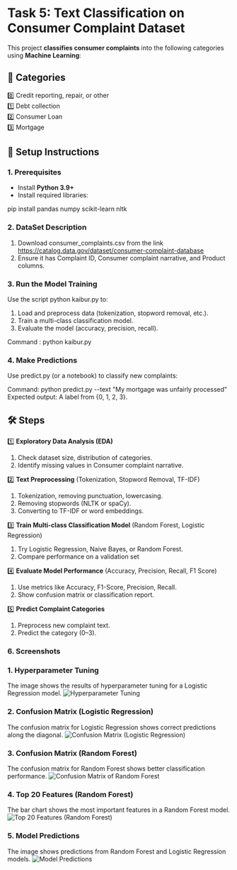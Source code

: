 # **Task 5: Text Classification on Consumer Complaint Dataset**

This project **classifies consumer complaints** into the following categories using **Machine Learning**:

## 📌 Categories
0️⃣ Credit reporting, repair, or other  
1️⃣ Debt collection  
2️⃣ Consumer Loan  
3️⃣ Mortgage  

## 🚀 Setup Instructions

### **1. Prerequisites**
- Install **Python 3.9+**
- Install required libraries:

pip install pandas numpy scikit-learn nltk

### **2. DataSet Description**
1. Download consumer_complaints.csv from the link https://catalog.data.gov/dataset/consumer-complaint-database
2. Ensure it has Complaint ID, Consumer complaint narrative, and Product columns.

### **3. Run the Model Training**
Use the script python kaibur.py to:
1. Load and preprocess data (tokenization, stopword removal, etc.).
2. Train a multi-class classification model.
3. Evaluate the model (accuracy, precision, recall).

Command : python kaibur.py

### **4. Make Predictions**
Use predict.py (or a notebook) to classify new complaints:

Command: python predict.py --text "My mortgage was unfairly processed"
Expected output: A label from {0, 1, 2, 3}.

## 🛠️ Steps

1️⃣ **Exploratory Data Analysis (EDA)**
 1. Check dataset size, distribution of categories.
 2. Identify missing values in Consumer complaint narrative.

2️⃣ **Text Preprocessing** (Tokenization, Stopword Removal, TF-IDF)
1. Tokenization, removing punctuation, lowercasing.
2. Removing stopwords (NLTK or spaCy).
3. Converting to TF-IDF or word embeddings.

3️⃣ **Train Multi-class Classification Model**  (Random Forest, Logistic Regression)
1. Try Logistic Regression, Naive Bayes, or Random Forest.
2. Compare performance on a validation set

4️⃣ **Evaluate Model Performance**  (Accuracy, Precision, Recall, F1 Score)
1. Use metrics like Accuracy, F1-Score, Precision, Recall.
2. Show confusion matrix or classification report.

5️⃣ **Predict Complaint Categories**
1. Preprocess new complaint text.
2. Predict the category (0–3).

### **6. Screenshots**

### 1. Hyperparameter Tuning
The image shows the results of hyperparameter tuning for a Logistic Regression model.
![Hyperparameter Tuning](images/hyperparameter_tuning.png)

### 2. Confusion Matrix (Logistic Regression)
The confusion matrix for Logistic Regression shows correct predictions along the diagonal.
![Confusion Matrix (Logistic Regression)](images/confusion_matrix_logistic.png)

### 3. Confusion Matrix (Random Forest)
The confusion matrix for Random Forest shows better classification performance.
![Confusion Matrix of Random Forest](https://github.com/user-attachments/assets/8b0345d9-b28b-41de-ad2a-b0beece143d8)


### 4. Top 20 Features (Random Forest)
The bar chart shows the most important features in a Random Forest model.
![Top 20 Features (Random Forest)](images/top_20_features_rf.png)

### 5. Model Predictions
The image shows predictions from Random Forest and Logistic Regression models.
![Model Predictions](images/model_predictions.png)
